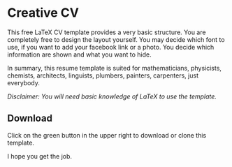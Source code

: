# Creative CV

This free LaTeX CV template provides a very basic structure. You are completely
free to design the layout yourself. You may decide which font to use, if you
want to add your facebook link or a photo. You decide which information are
shown and what you want to hide. 

In summary, this resume template is suited for mathematicians,
physicists, chemists, architects, linguists, plumbers, painters,
carpenters, just everybody.

*Disclaimer: You will need basic knowledge of LaTeX to use the
template.*


## Download

Click on the green button in the upper right to download or clone this template.

I hope you get the job. 
